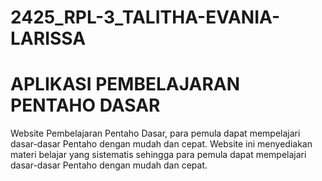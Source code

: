 # 2425_RPL-3_TALITHA-EVANIA-LARISSA
# APLIKASI PEMBELAJARAN PENTAHO DASAR
Website Pembelajaran Pentaho Dasar, para pemula dapat mempelajari dasar-dasar Pentaho dengan mudah dan cepat. Website ini menyediakan materi belajar yang sistematis sehingga para pemula dapat mempelajari dasar-dasar Pentaho dengan mudah dan cepat. 
